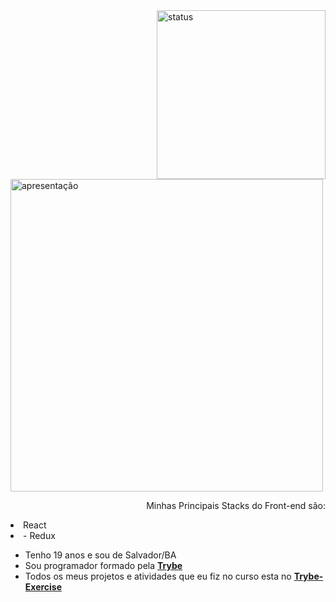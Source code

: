  <img align="right" width="270" alt="status" src="https://github-readme-stats.vercel.app/api/top-langs/?username=MiguelSouzaDosReis&layout=compact&langs_count=7&theme=vision-friendly-dark"/> 
<img width="500" alt="apresentação" src="https://user-images.githubusercontent.com/75230945/159159998-ecb3b86f-79b4-4d5e-a0e2-9ee1ac470e81.gif"/>
<p align="right" >
 Minhas Principais Stacks do Front-end são:
  <li> React <li/>
  - Redux
<p/>





- Tenho 19 anos e sou de Salvador/BA 
- Sou programador formado pela __[Trybe](https://www.betrybe.com/)__ 
- Todos os meus projetos e atividades que eu fiz no curso esta no __[Trybe-Exercise](https://github.com/MiguelSouzaDosReis/Trybe-Exercise)__ 
